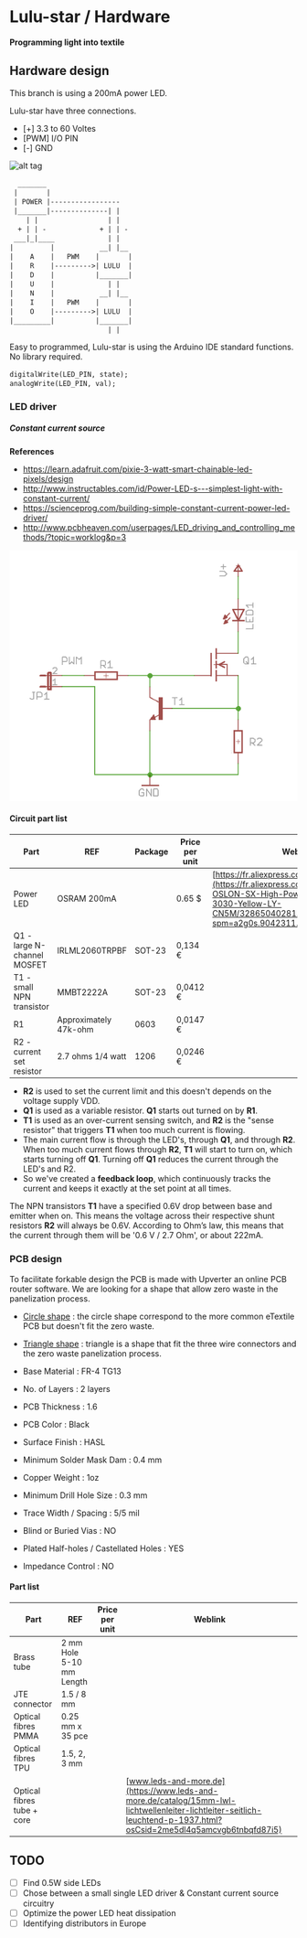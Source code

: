 # Lulu-star / Hardware
**Programming light into textile**

## Hardware design
This branch is using a 200mA power LED.

Lulu-star have three connections.
- [+] 3.3 to 60 Voltes
- [PWM] I/O PIN
- [-] GND

![alt tag](https://raw.githubusercontent.com/eTextile/Lulu/master/docs/pictures/footprint_connection.jpg)

      _______
     |       |
     | POWER |-----------------
     |_______|--------------| |
        | |                 | |
      + | | -             + | | -
     ___|_|____             | |
    |         |           __| |__
    |    A    |   PWM    |       |
    |    R    |--------->| LULU  |
    |    D    |          |_______|
    |    U    |             | |
    |    N    |           __| |__
    |    I    |   PWM    |       |
    |    O    |--------->| LULU  |
    |_________|          |_______|
                            | |

Easy to programmed, Lulu-star is using the Arduino IDE standard functions.
No library required.

    digitalWrite(LED_PIN, state);
    analogWrite(LED_PIN, val);

### LED driver
##### Constant current source

**References**
- https://learn.adafruit.com/pixie-3-watt-smart-chainable-led-pixels/design
- http://www.instructables.com/id/Power-LED-s---simplest-light-with-constant-current/
- https://scienceprog.com/building-simple-constant-current-power-led-driver/
- http://www.pcbheaven.com/userpages/LED_driving_and_controlling_methods/?topic=worklog&p=3

![alt tag](./DOCs/driver_00.png)

#### Circuit part list
| Part                         | REF                       | Package                | Price per unit | Weblink                |
| ---------------------------- | ------------------------- | -----------------------|--------------- |------------------------|
| Power LED                    | OSRAM 200mA               |                        | 0.65 $         | [https://fr.aliexpress.com/](https://fr.aliexpress.com/item/OSRAM-OSLON-SX-High-Power-LED-0-5W-3030-Yellow-LY-CN5M/32865040281.html?spm=a2g0s.9042311.0.0.27426c371XVtDl) |
| Q1 - large N-channel MOSFET  | IRLML2060TRPBF            | SOT-23                 | 0,134 €        |                        |
| T1 - small NPN transistor    | MMBT2222A                 | SOT-23                 | 0,0412 €       |                        |
| R1                           | Approximately 47k-ohm     | 0603                   | 0,0147 €       |                        |
| R2 - current set resistor    | 2.7 ohms 1/4 watt         | 1206                   | 0,0246 €       |                        |

- **R2** is used to set the current limit and this doesn't depends on the voltage supply VDD.
- **Q1** is used as a variable resistor. **Q1** starts out turned on by **R1**.
- **T1** is used as an over-current sensing switch, and **R2** is the "sense resistor" that triggers **T1** when too much current is flowing.
- The main current flow is through the LED's, through **Q1**, and through **R2**. When too much current flows through **R2**, **T1** will start to turn on, which starts turning off **Q1**. Turning off **Q1** reduces the current through the LED's and R2.
- So we've created a **feedback loop**, which continuously tracks the current and keeps it exactly at the set point at all times.

The NPN transistors **T1** have a specified 0.6V drop between base and emitter when on.
This means the voltage across their respective shunt resistors **R2** will always be 0.6V.
According to Ohm’s law, this means that the current through them will be '0.6 V / 2.7 Ohm', or about 222mA.

### PCB design
To facilitate forkable design the PCB is made with Upverter an online PCB router software.
We are looking for a shape that allow zero waste in the panelization process.
- [Circle shape](https://upverter.com/DataPaulette/5193c940bede1099/Lulu-star_20/ "Made with Upvetrter, online PCB router software") : the circle shape correspond to the more common eTextile PCB but doesn't fit the zero waste.
- [Triangle shape](https://upverter.com/DataPaulette/08fe1452dfd87b08/Lulu-star_21/ "Made with Upvetrter, online PCB router software") : triangle is a shape that fit the three wire connectors and the zero waste panelization process.

- Base Material : FR-4 TG13
- No. of Layers : 2 layers
- PCB Thickness : 1.6
- PCB Color : Black
- Surface Finish : HASL
- Minimum Solder Mask Dam : 0.4 mm
- Copper Weight : 1oz
- Minimum Drill Hole Size : 0.3 mm
- Trace Width / Spacing : 5/5 mil
- Blind or Buried Vias : NO
- Plated Half-holes / Castellated Holes : YES
- Impedance Control : NO

#### Part list
| Part                       | REF                      | Price per unit   | Weblink        |
| -------------------------- | ------------------------ | -----------------|--------------- |
| Brass tube                 | 2 mm Hole 5-10 mm Length |                  |                |
| JTE connector              | 1.5 / 8 mm               |                  |                |
| Optical fibres PMMA        | 0.25 mm x 35 pce         |                  |                |
| Optical fibres TPU         | 1.5, 2, 3 mm             |                  |                |
| Optical fibres tube + core |                          |                  | [www.leds-and-more.de](https://www.leds-and-more.de/catalog/15mm-lwl-lichtwellenleiter-lichtleiter-seitlich-leuchtend-p-1937.html?osCsid=2me5dl4q5amcvgb6tnbqfd87i5) |

## TODO
- [ ] Find 0.5W side LEDs
- [ ] Chose between a small single LED driver & Constant current source circuitry
- [ ] Optimize the power LED heat dissipation
- [ ] Identifying distributors in Europe